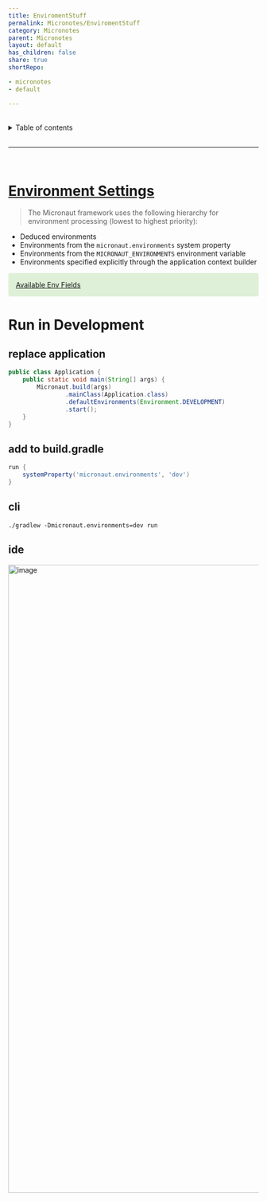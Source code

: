 ```yaml
---
title: EnviromentStuff
permalink: Micronotes/EnviromentStuff
category: Micronotes
parent: Micronotes
layout: default
has_children: false
share: true
shortRepo:

- micronotes
- default

---
```


<br/>

<details markdown="block">    
<summary>    
Table of contents    
</summary>    
{: .text-delta }    
1. TOC    
{:toc}    
</details>

<br/>

---

<br/>

# [Environment Settings](https://docs.micronaut.io/latest/guide/#environments)

> The Micronaut framework uses the following hierarchy for environment processing (lowest to highest priority):

- Deduced environments
- Environments from the `micronaut.environments` system property
- Environments from the `MICRONAUT_ENVIRONMENTS` environment variable
- Environments specified explicitly through the application context builder

<div style="padding: 15px; margin-bottom: 20px; border-radius: 4px; color: #3c763d; background-color: #dff0d8; border-color: #d6e9c6;">            
<a href="https://docs.micronaut.io/latest/api/io/micronaut/context/env/Environment.html">Available Env Fields</a>
</div>

# Run in Development

## replace application

```java
public class Application {
    public static void main(String[] args) {
        Micronaut.build(args)
                .mainClass(Application.class)
                .defaultEnvironments(Environment.DEVELOPMENT)
                .start();
    }
}
```

## add to build.gradle

```gradle
run {
    systemProperty('micronaut.environments', 'dev')
}
```

## cli

```shell
./gradlew -Dmicronaut.environments=dev run
```

## ide

<img width="1262" alt="image" src="https://user-images.githubusercontent.com/26972590/212477618-198bc498-6520-44d6-8e20-25b7569e735d.png">